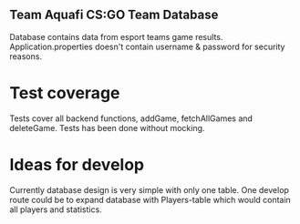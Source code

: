 ## Team Aquafi CS:GO Team Database
Database contains data from esport teams game results. Application.properties doesn't contain username & password for security reasons.

# Test coverage
Tests cover all backend functions, addGame, fetchAllGames and deleteGame. Tests has been done without mocking.

# Ideas for develop
Currently database design is very simple with only one table. One develop route could be to expand database with Players-table which would contain all players and statistics. 